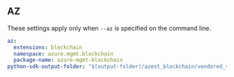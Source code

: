 ## AZ

These settings apply only when `--az` is specified on the command line.

``` yaml $(az)
az:
  extensions: blockchain
  namespace: azure.mgmt.blockchain
  package-name: azure-mgmt-blockchain
python-sdk-output-folder: "$(output-folder)/azext_blockchain/vendored_sdks/blockchain"
```
